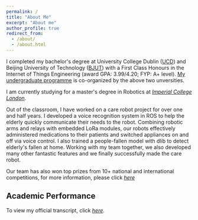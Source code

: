 ```yaml
---
permalink: /
title: "About Me"
excerpt: "About me"
author_profile: true
redirect_from: 
  - /about/
  - /about.html
---
```


I completed my bachelor's degree at University College Dublin ([UCD](http://www.ucd.ie/)) and Beijing University of Technology ([BJUT](http://www.bjut.edu.cn/)) with a First Class Honours in the Internet of Things Engineering (award GPA: 3.99/4.20; FYP: A+ level). [My undergraduate programme](http://www.ucd.ie/bdic/t4media/Understanding%20your%20BDIC%20Award%20-%20180%20Credits%20%28Updated%29.pdf) is co-organized by the above two unversities.

I am currently studying for a master's degree in Robotics at [_Imperial College London_](http://www.imperial.ac.uk/).

<!-- I am a final year undergraduate student at [_Beijing University of Technology (BJUT)_](http://www.bjut.edu.cn/) and [_University College Dublin (UCD)_](http://www.ucd.ie/) with a major in the Internet of Things Engineering (IoTE). My undergraduate programme [_BDIC_](http://www.ucd.ie/bdic/t4media/Understanding%20your%20BDIC%20Award%20-%20180%20Credits%20%28Updated%29.pdf) is co-organized by the above two unversities, core modules are delivered and examined in the medium of English by UCD lecturers at BJUT campus. I am expected to get a First Class Honours EU Bachelor degree from UCD and a CHN bachelor's degree from BJUT on July, 2020.  -->
<!-- I have received a conditional offer from [_Imperial College London_](http://www.imperial.ac.uk/) and plan to enroll in autumn 2020. -->

<!-- I am interested in what I have learnt during the past four years. My Stage 4 GPA was 3.99, I got A level in 10 out of 12 modules and my FYP was graded 'A+'. My stage 3 GPA was 3.92 and I got A level in 10 out of 12 modules.  -->

Out of the classroom, I have worked on a care robot project for over one and half years. I developed a voice recognition system in ROS to help the elderly quickly communicate their needs to the robot. Combining robotic arms and relays with embedded LoRa modules, our robots effectively administered medications to their patients and switched appliances on and off via voice control. I also trained a people-fallen model with dlib to detect elderly's fallen at home. Working with my team together, we also developed many other fantastic features and we finally successfully made the care robot.

Our team has also won top prizes from 10+ national and international competitions, for more information, please click [_here_](https://www.wangzihao.org/awards/)



Academic Performance
------
<!-- To view my UCD degree certificate, click [_here_](https://drive.google.com/file/d/14mYDoXyzLTTzmCsDtLi72sKCvvvKKcZ4/view?usp=sharing). -->

To view my official transcript, click [_here_](https://drive.google.com/file/d/1DLX3hSIRm3R1ZJBQVvoH6NkZ7-mPefn1/view?usp=sharing).

<!-- To view my degree supplement, click [_here_](https://drive.google.com/file/d/1RvWeTzZFRWblZUs4Qqb0C42C8xQqnIqE/view?usp=sharing). -->
<!-- To view my BJUT official transcript, click [_here_](https://drive.google.com/file/d/14v8PKJt23dFfThMs9PFzynfaS9bq0E3W/view?usp=sharing). -->

<!-- Final Award GPA is calculated by _formula 1_ according to [_UCD official document_](http://www.ucd.ie/bdic/t4media/Understanding%20your%20BDIC%20Award%20-%20180%20Credits%20%28Updated%29.pdf):

$$Award\,GPA=GPA_{stage\,3}\cdot 30\% + GPA_{stage\,4}\cdot 70\%$$ -->

<!-- For official definitions about my degree awarded, click [_here_](http://www.ucd.ie/bdic/t4media/Understanding%20your%20BDIC%20Award%20-%20180%20Credits%20%28Updated%29.pdf). -->

<!-- Professional Experience
------
+ During my second year of undergraduate study, I dedicated myself to an undergraduate robotics project. I had the idea to create a robot that would care for the elderly after seeing a report<sup>[[1]](https://www.un.org/en/sections/issues-depth/ageing/)</sup> from the United Nations indicating that, by 2050, one in six people worldwide (16%) will be over the age of 65, increased from one in eleven (9%) in 2018. This finding was even more significant in light of statistics from the China Life Insurance Company illustrating that more than 9% of people in China age 75 or over were readmitted to the hospital within a month of discharge. This suggests that they were not given sufficient care at home, which, in turn, indicated a shortage of caregivers. I believe that caregiver robots could be an extension of the elderly’s abilities in their daily lives, providing them independence, warmth and comfort. After applying through our college to establish an undergraduate robot project, two of my classmates and I were granted the devices and laboratory space necessary to set to work, with me as the project leader. After working in our spare time for a year, my team and I successfully built a multifunctional care robot. Technical details can be found in my curriculum vitae. Source code of this project can be accessed [_here_](https://github.com/wzh1998/Care_Robot). Some important features are shown below. 

  The following features are implemented in C++ (employing roscpp library):
  - Motor control of omnidirectional wheels.
  * Automatic data collection from sensors & control appliances.
  * SMS message sending to relatives’ phones when the robot detects an emergency.
  * Voice control system including voice wakeup, automatic voice recognition (ASR), text to speech (TTS) and syntax and semantic analysis modules. As a result, the elderly can quickly communicate their needs to the robot.
  * Disassembly of LoRa packets, which are sent from the robot arm’s remote control device.

  The following features are implemented in Python (employing rospy library):
  - Face detection and recognition of strangers.
  * Rubbish detection: I implemented a Python recognition programme by training a 2-D rubbish model using methods provided in the dlib toolkit, then programmed in Arduino to pick up the rubbish using a 6-DOF mechanical arm.
  * Elderly fall detection.

+ As a robotics engineering intern at Beijing Huitong Financial Information Technology Co., Ltd. last summer, I implemented programmes in Java and combined them with UiPath process automation design software to perform voice calls using a software robot. I also tested the automated invoice verification system and verified that the robotic process automation had reduced invoice verification processing time by 70%.
Source code can be accessed [_here_](https://github.com/wzh1998/STATE_GRID_Voice_Recognization).

+ I joined my school's programming team to learn about dynamic programming, game theory and high-efficiency data structures such as Segment Tree since I was in stage two. By solving algorithm problems taken from the ACM-ICPC contest using C++, I trained with my teammates to improve our speed and accuracy.
Some of my algorithm training code can be accessed [_here_](https://github.com/wzh1998/ACM/tree/master/ACM).

+ In my Database course project, I led a group of three to design a smart home control web system, including entity relationship diagram design, database mapping, database normalisation and physical implementation. I worked with my teammates to design the structure of our database and implemented the back end of the system independently, which was completed in Java. The Java programmes were designed as an interface between web pages and MySQL database using Java Database Connectivity (JDBC). Consequently, every time the user has a query on the website, the server will execute a corresponding operation in the database.
  - Detailed design progress can be viewed [_here_](https://github.com/wzh1998/DBLab/blob/master/Smart%20Home%20System.pdf).
  * Java code for this project can be accessed [_here_](https://github.com/wzh1998/DBLab/tree/master/src/ie/ucd/comp2004J).
  * The web system can be accessed [_here_](http://39.108.231.244:8080/DBLab/index.jsp).


+ I enjoy exploring new areas that interest me. Finding remarkable fractal images that seemed interesting if used as avatars, I spent several days learning and implementing a programme drawing a Mandelbulb (a 3-D image calculated by recursion of mathematical equations) in C programming language.
Source code can be accessed [_here_](https://github.com/wzh1998/FractalWorld).


Research Interest
------
I am specifically interested in distributed coordination within multi-robot systems. Imagine that, in the near future, when a smart refrigerator detects that there is insufficient food, it will automatically send an order to the supermarket. A wheeled robot will open the door, taking the ingredients to a cooking robot. When the owners come home after work, they can immediately enjoy a delicious dinner. After the meal, the wheeled robot will then take the dishes to an automatic dishwasher. 


REFERENCE
------
[1]. “Ageing.” _United Nations_, United Nations, <https://www.un.org/en/sections/issues-depth/ageing/>. -->
